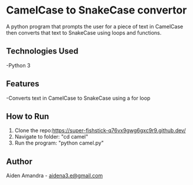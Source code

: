 # CamelCase to SnakeCase convertor
A python program that prompts the user for a piece of text in CamelCase then converts that text to SnakeCase using loops and functions.

## Technologies Used
-Python 3

## Features
-Converts text in CamelCase to SnakeCase using a for loop

## How to Run
1. Clone the repo:https://super-fishstick-q76vx9gwg6gxc9r9.github.dev/
2. Navigate to folder: "cd camel"
3. Run the program: "python camel.py"

## Author
Aiden Amandra - aidena3.e@gmail.com
